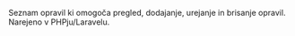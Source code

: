 Seznam opravil ki omogoča pregled, dodajanje, urejanje in brisanje opravil. Narejeno v PHPju/Laravelu.
